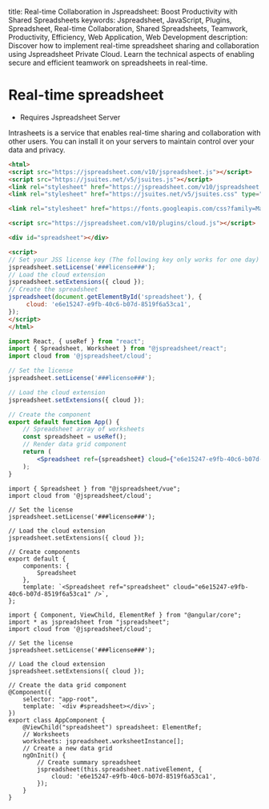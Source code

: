 title: Real-time Collaboration in Jspreadsheet: Boost Productivity with Shared Spreadsheets
keywords: Jspreadsheet, JavaScript, Plugins, Spreadsheet, Real-time Collaboration, Shared Spreadsheets, Teamwork, Productivity, Efficiency, Web Application, Web Development
description: Discover how to implement real-time spreadsheet sharing and collaboration using Jspreadsheet Private Cloud. Learn the technical aspects of enabling secure and efficient teamwork on spreadsheets in real-time.

# Real-time spreadsheet
* Requires Jspreadsheet Server

Intrasheets is a service that enables real-time sharing and collaboration with other users. You can install it on your servers to maintain control over your data and privacy. 

```html
<html>
<script src="https://jspreadsheet.com/v10/jspreadsheet.js"></script>
<script src="https://jsuites.net/v5/jsuites.js"></script>
<link rel="stylesheet" href="https://jspreadsheet.com/v10/jspreadsheet.css" type="text/css" />
<link rel="stylesheet" href="https://jsuites.net/v5/jsuites.css" type="text/css" />

<link rel="stylesheet" href="https://fonts.googleapis.com/css?family=Material+Icons" />

<script src="https://jspreadsheet.com/v10/plugins/cloud.js"></script>

<div id="spreadsheet"></div>

<script>
// Set your JSS license key (The following key only works for one day)
jspreadsheet.setLicense('###license###');
// Load the cloud extension
jspreadsheet.setExtensions({ cloud });
// Create the spreadsheet
jspreadsheet(document.getElementById('spreadsheet'), {
     cloud: 'e6e15247-e9fb-40c6-b07d-8519f6a53ca1',
});
</script>
</html>
```
```jsx
import React, { useRef } from "react";
import { Spreadsheet, Worksheet } from "@jspreadsheet/react";
import cloud from '@jspreadsheet/cloud';

// Set the license
jspreadsheet.setLicense('###license###');

// Load the cloud extension
jspreadsheet.setExtensions({ cloud });

// Create the component
export default function App() {
    // Spreadsheet array of worksheets
    const spreadsheet = useRef();
    // Render data grid component
    return (
        <Spreadsheet ref={spreadsheet} cloud={"e6e15247-e9fb-40c6-b07d-8519f6a53ca1"} />
    );
}
```
```vue
import { Spreadsheet } from "@jspreadsheet/vue";
import cloud from '@jspreadsheet/cloud';

// Set the license
jspreadsheet.setLicense('###license###');

// Load the cloud extension
jspreadsheet.setExtensions({ cloud });

// Create components
export default {
    components: {
        Spreadsheet
    },
    template: `<Spreadsheet ref="spreadsheet" cloud="e6e15247-e9fb-40c6-b07d-8519f6a53ca1" />`,
};
```
```angularjs
import { Component, ViewChild, ElementRef } from "@angular/core";
import * as jspreadsheet from "jspreadsheet";
import cloud from '@jspreadsheet/cloud';

// Set the license
jspreadsheet.setLicense('###license###');

// Load the cloud extension
jspreadsheet.setExtensions({ cloud });

// Create the data grid component
@Component({
    selector: "app-root",
    template: `<div #spreadsheet></div>`;
})
export class AppComponent {
    @ViewChild("spreadsheet") spreadsheet: ElementRef;
    // Worksheets
    worksheets: jspreadsheet.worksheetInstance[];
    // Create a new data grid
    ngOnInit() {
        // Create summary spreadsheet
        jspreadsheet(this.spreadsheet.nativeElement, {
            cloud: 'e6e15247-e9fb-40c6-b07d-8519f6a53ca1',
        });
    }
}
```
 
